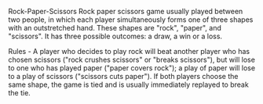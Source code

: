 Rock-Paper-Scissors
Rock paper scissors game usually played between two people, in which each player simultaneously forms one of three shapes with an outstretched hand. These shapes are "rock", "paper", and "scissors". It has three possible outcomes: a draw, a win or a loss.

Rules - A player who decides to play rock will beat another player who has chosen scissors ("rock crushes scissors" or "breaks scissors"), but will lose to one who has played paper ("paper covers rock"); a play of paper will lose to a play of scissors ("scissors cuts paper"). If both players choose the same shape, the game is tied and is usually immediately replayed to break the tie.
